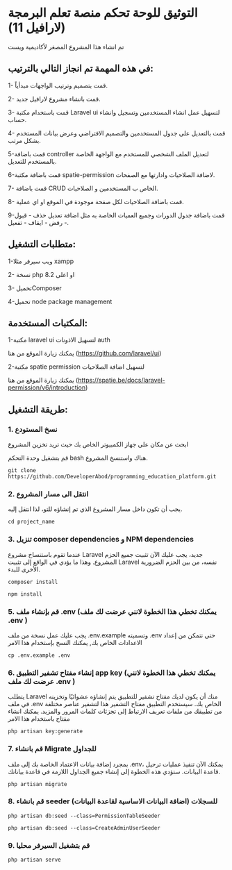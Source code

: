 # التوثيق للوحة تحكم منصة تعلم البرمجة (لارافيل 11)
 تم انشاء هذا المشروع المصغر لأكاديمية ويست

## في هذه المهمة تم انجاز التالي بالترتيب:
1- قمت بتصميم وترتيب الواجهات مبدأياً.

2- قمت بانشاء مشروع لارافيل جديد.

3- قمت باستخدام مكتبة Laravel ui لتسهيل عمل انشاء المستخدمين وتسجيل وانشاء حساب.

4- قمت بالتعديل على جدول المستخدمين والتصميم الافتراضي وعرض بيانات المستخدم بشكل مرتب.

5-قمت باضافة controller لتعديل الملف الشخصي للمستخدم مع الواجهة الخاصة بالمستخدم للتعديل.

 6-قمت باضافة مكتبة spatie-permission لاضافة الصلاحيات وادارتها مع الصفحات.
 
7- قمت باضافة CRUD الخاص ب المستخدمين و الصلاحيات.

8- قمت باضافة الصلاحيات لكل صفحة موجودة في الموقع او اي عملية.

9-قمت باضافة جدول الدورات وجميع العميات الخاصة به مثل اضافة تعديل حذف -  قبول - رفض - ايقاف - تفعيل. 

## متطلبات التشغيل:
1-ويب سيرفر مثلا xampp

2- نسخة php 8.2 او اعلى

3- تحميلComposer

4-تحميل node package management

## المكتبات المستخدمة:
1-مكتبة laravel ui لتسهيل الاذونات  auth 


يمكنك زيارة الموقع من هنا (https://github.com/laravel/ui)

2-مكتبة spatie permission لتسهيل اضافة الصلاحيات


يمكنك زيارة الموقع من هنا (https://spatie.be/docs/laravel-permission/v6/introduction)


## طريقة التشغيل:
### 1. نسخ المستودع 
ابحث عن مكان على جهاز الكمبيوتر الخاص بك حيث تريد تخزين المشروع

قم بتشغيل وحدة التحكم bash هناك واستنسخ المشروع.

`git clone https://github.com/DeveloperAbod/programming_education_platform.git`

### 2. انتقل الى مسار المشروع
يجب أن تكون داخل مسار المشروع الذي تم إنشاؤه للتو، لذا انتقل إليه.

`cd project_name`

### 3.  تنزيل composer dependencies و NPM dependencies
عندما تقوم باستنساخ مشروع Laravel جديد، يجب عليك الآن تثبيت جميع الحزم المشروع. وهذا ما يؤدي في الواقع إلى تثبيت Laravel نفسه، من بين الحزم الضرورية الأخرى للبدء.



`composer install`


`npm install`

### 5. قم بإنشاء ملف .env (يمكنك تخطي هذا الخطوة لانني عرضت لك ملف .env )

يجب عليك عمل نسخة من ملف .env.example وتسميته .env حتى تتمكن من إعداد الاعدادات الخاص بك, يمكنك النسخ بإستخدام هذا الامر

`cp .env.example .env`

### 6. إنشاء مفتاح تشفير التطبيق app key  (يمكنك تخطي هذا الخطوة لانني عرضت لك ملف .env )


يتطلب Laravel منك أن يكون لديك مفتاح تشفير للتطبيق يتم إنشاؤه عشوائيًا وتخزينه في ملف .env الخاص بك. سيستخدم التطبيق مفتاح التشفير هذا لتشفير عناصر مختلفة من تطبيقك من ملفات تعريف الارتباط إلى تجزئات كلمات المرور والمزيد.
يمكنك انشاء مفتاح باستخدام هذا الامر

`php artisan key:generate`

### 7. قم بانشاء Migrate للجداول 
بمجرد إضافة بيانات الاعتماد الخاصة بك إلى ملف .env، يمكنك الآن تنفيذ عمليات ترحيل قاعدة البيانات. ستؤدي هذه الخطوة إلى إنشاء جميع الجداول اللازمة في قاعدة بياناتك.

`php artisan migrate`

### 8. قم بانشاء seeder للسجلات (اضافة البيانات الاساسية لقاعدة البيانات) 
`php artisan db:seed --class=PermissionTableSeeder`


`php artisan db:seed --class=CreateAdminUserSeeder`

### 9. قم بتشغيل السيرفر محليا
`php artisan serve`

